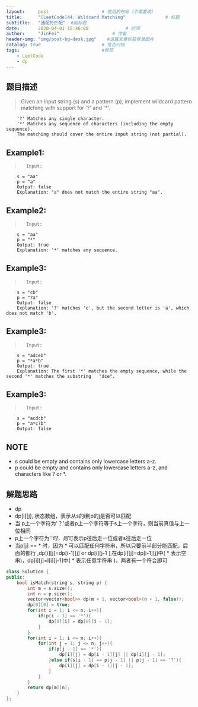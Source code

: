 ```yaml
---
layout:     post                    # 使用的布局（不需要改） 
title:      "[LeetCode]44. Wildcard Matching"               # 标题  
subtitle:   "通配符匹配"  #副标题 
date:       2020-04-01 15:46:00              # 时间 
author:     "JinFei"                    # 作者 
header-img: "img/post-bg-desk.jpg"    #这篇文章标题背景图片 
catalog: true                       # 是否归档 
tags:                               #标签     
    - LeetCode 
    - dp
---
```


## 题目描述
>   Given an input string (s) and a pattern (p), implement wildcard pattern matching with support for '?' and '*'.

        '?' Matches any single character.
        '*' Matches any sequence of characters (including the empty sequence).
        The matching should cover the entire input string (not partial).
    
## Example1:
 
>       Input:
        s = "aa"
        p = "a"
        Output: false
        Explanation: "a" does not match the entire string "aa".

## Example2:
 
>       Input:
        s = "aa"
        p = "*"
        Output: true
        Explanation: '*' matches any sequence.

## Example3:
 
>       Input:
        s = "cb"
        p = "?a"
        Output: false
        Explanation: '?' matches 'c', but the second letter is 'a', which does not match 'b'.

## Example3:
 
>       Input:
        s = "adceb"
        p = "*a*b"
        Output: true
        Explanation: The first '*' matches the empty sequence, while the second '*' matches the substring   "dce".


## Example3:
 
>       Input:
        s = "acdcb"
        p = "a*c?b"
        Output: false

## NOTE
- s could be empty and contains only lowercase letters a-z.
- p could be empty and contains only lowercase letters a-z, and characters like ? or *.



## 解题思路
- dp
- dp[i][j], 状态数组，表示从s的i到p的j是否可以匹配
- 当 p上一个字符为'？'或者p上一个字符等于s上一个字符，则当前真值与上一位相同
- p上一个字符为'*'时，则*可表示p往后走一位或者s往后走一位
- 当p[j] == * 时，因为 * 可以匹配任何字符串，所以只要前半部分能匹配，后面的都行 ,dp[i][j]=dp[i-1][j] or dp[i][j-1 ],在dp[i][j]=dp[i-1][j]中( * 表示空串)，dp[i][j]=l[i][j-1]中( * 表示任意字符串 )，两者有一个符合即可

```C++
class Solution {
public:
    bool isMatch(string s, string p) {
        int m = s.size();
        int n = p.size();
        vector<vector<bool>> dp(m + 1, vector<bool>(n + 1, false));
        dp[0][0] = true;
        for(int i = 1; i <= n; i++){
            if(p[i - 1] == '*'){
                dp[0][i] = dp[0][i - 1];
            }
        }
        for(int i = 1; i <= m; i++){
            for(int j = 1; j <= n; j++){
                if(p[j - 1] == '*'){
                    dp[i][j] = dp[i - 1][j] || dp[i][j - 1];
                }else if(s[i - 1] == p[j - 1] || p[j - 1] == '?'){
                    dp[i][j] = dp[i - 1][j - 1];
                }
            }
        }
        return dp[m][n];
    }
};
```
